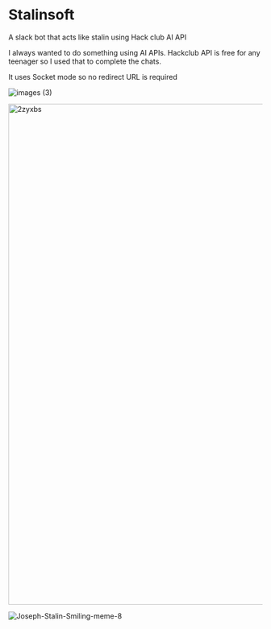 # Stalinsoft

A slack bot that acts like stalin using Hack club AI API

I always wanted to do something using AI APIs. Hackclub API is free for any teenager so I used that to complete the chats.

It uses Socket mode so no redirect URL is required


![images (3)](https://github.com/user-attachments/assets/7e11e593-37c2-41bb-8288-6b1a64a2150c)

<img width="995" height="995" alt="2zyxbs" src="https://github.com/user-attachments/assets/347a0793-10af-4a5f-9032-a0d9bf384d1b" />


![Joseph-Stalin-Smiling-meme-8](https://github.com/user-attachments/assets/bc502488-8ee4-47db-a474-6cd90b58d92c)
